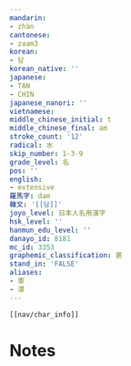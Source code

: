 ```yaml
---
mandarin:
- zhàn
cantonese:
- zaam3
korean:
- 담
korean_native: ''
japanese:
- TAN
- CHIN
japanese_nanori: ''
vietnamese:
middle_chinese_initial: t
middle_chinese_final: am
stroke_count: '12'
radical: 水
skip_number: 1-3-9
grade_level: 名
pos: ''
english:
- extensive
羅馬字: dam
韓文: '[[담]]'
joyo_level: 日本人名用漢字
hsk_level: ''
hanmun_edu_level: ''
danayo_id: 8181
mc_id: 3353
graphemic_classification: 甚
stand_in: 'FALSE'
aliases:
- 覃
- 潭
---
```

```meta-bind-embed
[[nav/char_info]]
```

# Notes
